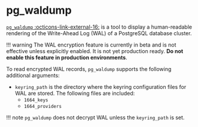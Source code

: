 # pg_waldump

[`pg_waldump` :octicons-link-external-16:](https://www.postgresql.org/docs/current/pgwaldump.html) is a tool to display a human-readable rendering of the Write-Ahead Log (WAL) of a PostgreSQL database cluster.

!!! warning
    The WAL encryption feature is currently in beta and is not effective unless explicitly enabled. It is not yet production ready. **Do not enable this feature in production environments**.

To read encrypted WAL records, `pg_waldump` supports the following additional arguments:

* `keyring_path` is the directory where the keyring configuration files for WAL are stored. The following files are included:
    * `1664_keys`
    * `1664_providers`

!!! note
    `pg_waldump` does not decrypt WAL unless the `keyring_path` is set.
